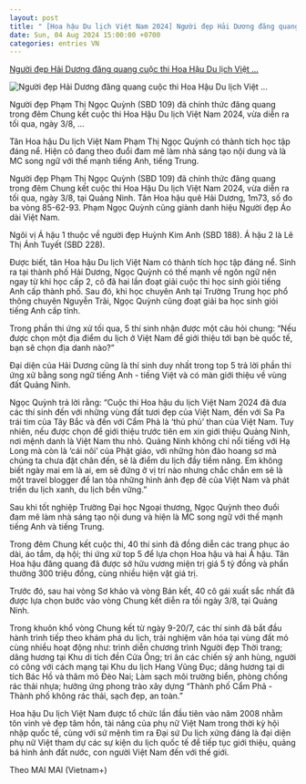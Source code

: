 ```yaml
---
layout: post
title: " [Hoa hậu Du lịch Việt Nam 2024] Người đẹp Hải Dương đăng quang cuộc thi Hoa Hậu Du lịch Việt ..."
date: Sun, 04 Aug 2024 15:00:00 +0700
categories: entries VN
---
```

[Người đẹp Hải Dương đăng quang cuộc thi Hoa Hậu Du lịch Việt ...](https://baogialai.com.vn/nguoi-dep-hai-duong-dang-quang-cuoc-thi-hoa-hau-du-lich-viet-nam-2024-post287826.html)

![Người đẹp Hải Dương đăng quang cuộc thi Hoa Hậu Du lịch Việt ...](https://image.baogialai.com.vn/1200x630/Uploaded/2024/dwkoudfxqdayukco/2024_08_04/1722729377102-4269.jpeg)

Người đẹp Phạm Thị Ngọc Quỳnh (SBD 109) đã chính thức đăng quang trong đêm Chung kết cuộc thi Hoa Hậu Du lịch Việt Nam 2024, vừa diễn ra tối qua, ngày 3/8, ...

Tân Hoa hậu Du lịch Việt Nam Phạm Thị Ngọc Quỳnh có thành tích học tập đáng nể. Hiện cô đang theo đuổi đam mê làm nhà sáng tạo nội dung và là MC song ngữ với thế mạnh tiếng Anh, tiếng Trung.

Người đẹp Phạm Thị Ngọc Quỳnh (SBD 109) đã chính thức đăng quang trong đêm Chung kết cuộc thi Hoa Hậu Du lịch Việt Nam 2024, vừa diễn ra tối qua, ngày 3/8, tại Quảng Ninh. Tân Hoa hậu quê Hải Dương, 1m73, số đo ba vòng 85-62-93. Phạm Ngọc Quỳnh cũng giành danh hiệu Người đẹp Áo dài Việt Nam.

Ngôi vị Á hậu 1 thuộc về người đẹp Huỳnh Kim Anh (SBD 188). Á hậu 2 là Lê Thị Ánh Tuyết (SBD 228).

Được biết, tân Hoa hậu Du lịch Việt Nam có thành tích học tập đáng nể. Sinh ra tại thành phố Hải Dương, Ngọc Quỳnh có thế mạnh về ngôn ngữ nên ngay từ khi học cấp 2, cô đã hai lần đoạt giải cuộc thi học sinh giỏi tiếng Anh cấp thành phố. Sau đó, khi học chuyên Anh tại Trường Trung học phổ thông chuyên Nguyễn Trãi, Ngọc Quỳnh cũng đoạt giải ba học sinh giỏi tiếng Anh cấp tỉnh.

Trong phần thi ứng xử tối qua, 5 thí sinh nhận được một câu hỏi chung: “Nếu được chọn một địa điểm du lịch ở Việt Nam để giới thiệu tới bạn bè quốc tế, bạn sẽ chọn địa danh nào?”

Đại diện của Hải Dương cũng là thí sinh duy nhất trong top 5 trả lời phần thi ứng xử bằng song ngữ tiếng Anh - tiếng Việt và có màn giới thiệu về vùng đất Quảng Ninh.

Ngọc Quỳnh trả lời rằng: “Cuộc thi Hoa hậu du lịch Việt Nam 2024 đã đưa các thí sinh đến với những vùng đất tươi đẹp của Việt Nam, đến với Sa Pa trái tim của Tây Bắc và đến với Cẩm Phả là ‘thủ phủ’ than của Việt Nam. Tuy nhiên, nếu được chọn để giới thiệu trước tiên em xin giới thiệu Quảng Ninh, nơi mệnh danh là Việt Nam thu nhỏ. Quảng Ninh không chỉ nổi tiếng với Hạ Long mà còn là ‘cái nôi’ của Phật giáo, với những hòn đảo hoang sơ mà chúng ta chưa đặt chân đến, sẽ là điểm du lịch đầy tiềm năng. Em không biết ngày mai em là ai, em sẽ đứng ở vị trí nào nhưng chắc chắn em sẽ là một travel blogger để lan tỏa những hình ảnh đẹp đẽ của Việt Nam và phát triển du lịch xanh, du lịch bền vững.”

Sau khi tốt nghiệp Trường Đại học Ngoại thương, Ngọc Quỳnh theo đuổi đam mê làm nhà sáng tạo nội dung và hiện là MC song ngữ với thế mạnh tiếng Anh và tiếng Trung.

Trong đêm Chung kết cuộc thi, 40 thí sinh đã đồng diễn các trang phục áo dài, áo tắm, dạ hội; thi ứng xử top 5 để lựa chọn Hoa hậu và hai Á hậu. Tân Hoa hậu đăng quang đã được sở hữu vương miện trị giá 5 tỷ đồng và phần thưởng 300 triệu đồng, cùng nhiều hiện vật giá trị.

Trước đó, sau hai vòng Sơ khảo và vòng Bán kết, 40 cô gái xuất sắc nhất đã được lựa chọn bước vào vòng Chung kết diễn ra tối ngày 3/8, tại Quảng Ninh.

Trong khuôn khổ vòng Chung kết từ ngày 9-20/7, các thí sinh đã bắt đầu hành trình tiếp theo khám phá du lịch, trải nghiệm văn hóa tại vùng đất mỏ cùng nhiều hoạt động như: trình diễn chương trình Người đẹp Thời trang; dâng hương tại Khu di tích đền Cửa Ông; tri ân các chiến sỹ anh hùng, người có công với cách mạng tại Khu du lịch Hang Vũng Đục; dâng hương tại di tích Bác Hồ và thăm mỏ Đèo Nai; Làm sạch môi trường biển, phòng chống rác thải nhựa; hưởng ứng phong trào xây dựng “Thành phố Cẩm Phả - Thành phố không rác thải, sạch đẹp, an toàn.”

Hoa hậu Du lịch Việt Nam được tổ chức lần đầu tiên vào năm 2008 nhằm tôn vinh vẻ đẹp tâm hồn, tài năng của phụ nữ Việt Nam trong thời kỳ hội nhập quốc tế, cùng với sứ mệnh tìm ra Đại sứ Du lịch xứng đáng là đại diện phụ nữ Việt tham dự các sự kiện du lịch quốc tế để tiếp tục giới thiệu, quảng bá hình ảnh đất nước, con người Việt Nam đến với thế giới.

Theo MAI MAI (Vietnam+)

